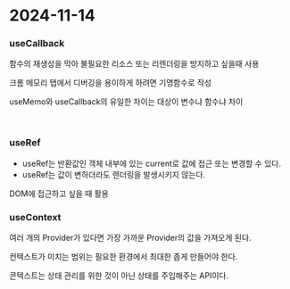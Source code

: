 # 2024-11-14

### useCallback

함수의 재생성을 막아 불필요한 리소스 또는 리렌더링을 방지하고 싶을때 사용

크롬 메모리 탭에서 디버깅을 용이하게 하려면 기명함수로 작성

useMemo와 useCallback의 유일한 차이는 대상이 변수냐 함수냐 차이

<br/>

### useRef

- useRef는 반환값인 객체 내부에 있는 current로 값에 접근 또는 변경할 수 있다.
- useRef는 값이 변하더라도 렌더링을 발생시키지 않는다.

DOM에 접근하고 싶을 때 활용

### useContext

여러 개의 Provider가 있다면 가장 가까운 Provider의 값을 가져오게 된다.

컨텍스트가 미치는 범위는 필요한 환경에서 최대한 좁게 만들어야 한다.

콘텍스트는 상태 관리를 위한 것이 아닌 상태를 주입해주는 API이다.
